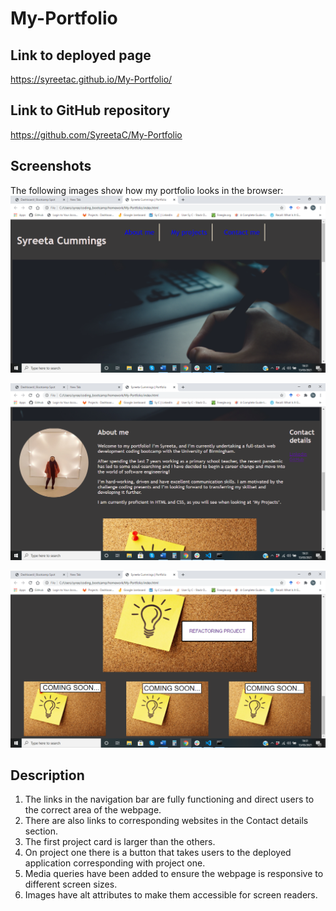 # My-Portfolio

## Link to deployed page

https://syreetac.github.io/My-Portfolio/

## Link to GitHub repository

https://github.com/SyreetaC/My-Portfolio

## Screenshots

The following images show how my portfolio looks in the browser:
![Screenshot-MyPortfolio](<./Assets/Images/Screenshot%20(10).png>)

![Screenshot-MyPortfolio](<Assets/Images/Screenshot%20(11).png>)

![Screenshot-MyPortfolio](<Assets/Images/Screenshot%20(12).png>)

## Description

1. The links in the navigation bar are fully functioning and direct users to the correct area of the webpage.
2. There are also links to corresponding websites in the Contact details section.
3. The first project card is larger than the others.
4. On project one there is a button that takes users to the deployed application corresponding with project one.
5. Media queries have been added to ensure the webpage is responsive to different screen sizes.
6. Images have alt attributes to make them accessible for screen readers.
